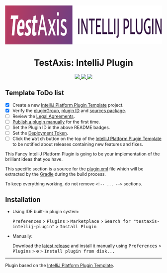 <p align="center">
    <img src=".github/readme/logo.svg" height="125"/>
    <br />
</p>

<h1 align="center">
    TestAxis: IntelliJ Plugin
</h1>

<p align="center">
    <a href="https://github.com/testaxis/testaxis-intellij-plugin/actions?query=workflow%3ABuild">
        <img src="https://img.shields.io/github/workflow/status/testaxis/testaxis-intellij-plugin/Build?style=for-the-badge" />
    </a>
    <a href="https://plugins.jetbrains.com/plugin/PLUGIN_ID">
        <img src="https://img.shields.io/jetbrains/plugin/v/PLUGIN_ID.svg?style=for-the-badge" />
    </a>
    <a href="https://plugins.jetbrains.com/plugin/PLUGIN_ID">
        <img src="https://img.shields.io/jetbrains/plugin/d/PLUGIN_ID.svg?style=for-the-badge" />
    </a>
</p>

## Template ToDo list
- [x] Create a new [IntelliJ Platform Plugin Template][template] project.
- [x] Verify the [pluginGroup](/gradle.properties), [plugin ID](/src/main/resources/META-INF/plugin.xml) and [sources package](/src/main/kotlin).
- [ ] Review the [Legal Agreements](https://plugins.jetbrains.com/docs/marketplace/legal-agreements.html).
- [ ] [Publish a plugin manually](https://www.jetbrains.org/intellij/sdk/docs/basics/getting_started/publishing_plugin.html) for the first time.
- [ ] Set the Plugin ID in the above README badges.
- [ ] Set the [Deployment Token](https://plugins.jetbrains.com/docs/marketplace/plugin-upload.html).
- [ ] Click the <kbd>Watch</kbd> button on the top of the [IntelliJ Platform Plugin Template][template] to be notified about releases containing new features and fixes.

<!-- Plugin description -->
This Fancy IntelliJ Platform Plugin is going to be your implementation of the brilliant ideas that you have.

This specific section is a source for the [plugin.xml](/src/main/resources/META-INF/plugin.xml) file which will be extracted by the [Gradle](/build.gradle.kts) during the build process.

To keep everything working, do not remove `<!-- ... -->` sections. 
<!-- Plugin description end -->

## Installation

- Using IDE built-in plugin system:
  
  <kbd>Preferences</kbd> > <kbd>Plugins</kbd> > <kbd>Marketplace</kbd> > <kbd>Search for "testaxis-intellij-plugin"</kbd> >
  <kbd>Install Plugin</kbd>
  
- Manually:

  Download the [latest release](https://github.com/testaxis/testaxis-intellij-plugin/releases/latest) and install it manually using
  <kbd>Preferences</kbd> > <kbd>Plugins</kbd> > <kbd>⚙️</kbd> > <kbd>Install plugin from disk...</kbd>


---
Plugin based on the [IntelliJ Platform Plugin Template][template].

[template]: https://github.com/JetBrains/intellij-platform-plugin-template

